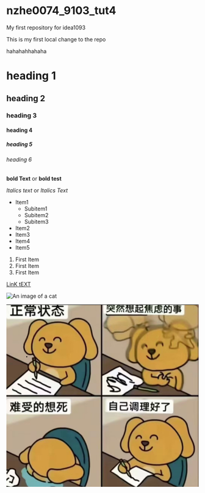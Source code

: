 # nzhe0074_9103_tut4

My first repository for idea1093

This is my first local change to the repo

hahahahhahaha 


# heading 1
## heading 2
### heading 3
#### heading 4 
##### heading 5
###### heading 6


**bold Text** or __bold test__

*Italics text* or _Italics Text_

- Item1
    - Subitem1
    - Subitem2
    - Subitem3
- Item2
- Item3
- Item4
- Item5

1. First Item
1. First Item
1.  First Item

[LinK tEXT](HTTP://WWW.GOOGLE.COM/)

![An image of a cat](http://plackitten.com/200/300)

![An image of MEME](assets/IMG_2513.jpg)
